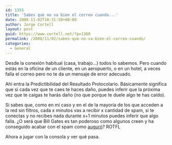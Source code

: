 ```yaml
---
id: 1355
title: 'Sabes que no va bien el correo cuando...'
date: 2008-11-02T10:31:50+00:00
author: Jorge Cortell
layout: post
guid: https://www.cortell.net/?p=1360
permalink: /2008/11/02/sabes-que-no-va-bien-el-correo-cuando/
categories:
  - General
---
```

Desde la conexión habitual (casa, trabajo...) todos lo sabemos. Pero cuando estás en la oficina de un cliente, en un aeropuerto, o en un hotel, a veces falla el correo pero no te da un mensaje de error adecuado.

Ahi entra la Predictibilidad del Resultado Protocolario. Básicamente significa que si cada vez que te caes te haces daño, puedes inferir que la próxima vez que te caigas te harás daño (no que porque te duele algo te has caído).

Si sabes que, como en mi caso y en el de la mayoría de los que acceden a la red sin filtros, cada x minutos vas a recibir x cantidad de spam, si te conectas y no recibes nada durante x+1 minutos puedes inferir que algo falla. ¿O será que Bill Gates es tan poderoso como algunos creen y ha conseguido acabar con el spam como <a title="Vivalinux" href="https://www.vivalinux.com.ar/biz/2671.html" target="_blank">auguró</a>? ROTFL

Ahora a jugar con la consola y ver qué pasa.